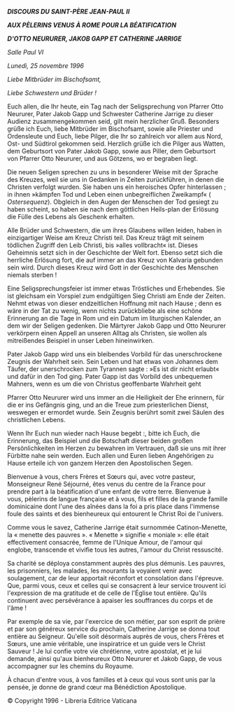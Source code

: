 ***DISCOURS DU SAINT-PÈRE JEAN-PAUL II***

***AUX PÈLERINS VENUS À ROME POUR LA BÉATIFICATION***

***D'OTTO NEURURER, JAKOB GAPP ET CATHERINE JARRIGE***

*Salle Paul VI*

*Lunedì, 25 novembre 1996*

*Liebe Mitbrüder im Bischofsamt,*

*Liebe Schwestern und Brüder !*

Euch allen, die Ihr heute, ein Tag nach der Seligsprechung von Pfarrer Otto Neururer, Pater Jakob Gapp und Schwester Catherine Jarrige zu dieser Audienz zusammengekommen seid, gilt mein herzlicher Gruß. Besonders grüße ich Euch, liebe Mitbrüder im Bischofsamt, sowie alle Priester und Ordensleute und Euch, liebe Pilger, die Ihr so zahlreich vor allem aus Nord, Ost- und Südtirol gekommen seid. Herzlich grüße ich die Pilger aus Watten, dem Geburtsort von Pater Jakob Gapp, sowie aus Piller, dem Geburtsort von Pfarrer Otto Neururer, und aus Götzens, wo er begraben liegt.

Die neuen Seligen sprechen zu uns in besonderer Weise mit der Sprache des Kreuzes, weil sie uns in Gedanken in Zeiten zurückführen, in denen die Christen verfolgt wurden. Sie haben uns ein heroisches Opfer hinterlassen ; in ihnen »kämpfen Tod und Leben einen unbegreiflichen Zweikampf« ( *Ostersequenz*). Obgleich in den Augen der Menschen der Tod gesiegt zu haben scheint, so haben sie nach dem göttlichen Heils-plan der Erlösung die Fülle des Lebens als Geschenk erhalten.

Alle Brüder und Schwestern, die um ihres Glaubens willen leiden, haben in einzigartiger Weise am Kreuz Christi teil. Das Kreuz trägt mit seinem tödlichen Zugriff den Leib Christi, bis »alles vollbracht« ist. Dieses Geheimnis setzt sich in der Geschichte der Welt fort. Ebenso setzt sich die herrliche Erlösung fort, die auf immer an das Kreuz von Kalvaria gebunden sein wird. Durch dieses Kreuz wird Gott in der Geschichte des Menschen niemals sterben !

Eine Seligsprechungsfeier ist immer etwas Tröstliches und Erhebendes. Sie ist gleichsam ein Vorspiel zum endgültigen Sieg Christi am Ende der Zeiten. Nehmt etwas von dieser endzeitlichen Hoffnung mit nach Hause ; denn es wäre in der Tat zu wenig, wenn nichts zurückbliebe als eine schöne Erinnerung an die Tage in Rom und ein Datum im liturgischen Kalender, an dem wir der Seligen gedenken. Die Märtyrer Jakob Gapp und Otto Neururer verkörpern einen Appell an unseren Alltag als Christen, sie wollen als mitreißendes Beispiel in unser Leben hineinwirken.

Pater Jakob Gapp wird uns ein bleibendes Vorbild für das unerschrockene Zeugnis der Wahrheit sein. Sein Leben und hat etwas von Johannes dem Täufer, der unerschrocken zum Tyrannen sagte : »Es ist dir nicht erlaubt« und dafür in den Tod ging. Pater Gapp ist das Vorbild des unbequemen Mahners, wenn es um die von Christus geoffenbarte Wahrheit geht

Pfarrer Otto Neururer wird uns immer an die Heiligkeit der Ehe erinnern, für die er ins Gefängnis ging, und an die Treue zum priesterlichen Dienst, weswegen er ermordet wurde. Sein Zeugnis berührt somit zwei Säulen des christlichen Lebens.

Wenn Ihr Euch nun wieder nach Hause begebt :, bitte ich Euch, die Erinnerung, das Beispiel und die Botschaft dieser beiden großen Persönlichkeiten im Herzen zu bewahren im Vertrauen, daß sie uns mit ihrer Fürbitte nahe sein werden. Euch allen und Euren lieben Angehörigen zu Hause erteile ich von ganzem Herzen den Apostolischen Segen.

Bienvenue à vous, chers Frères et Sœurs qui, avec votre pasteur, Monseigneur René Séjourné, êtes venus du centre de la France pour prendre part à la béatification d'une enfant de votre terre. Bienvenue à vous, pèlerins de langue française et à vous, fils et filles de la grande famille dominicaine dont l'une des aînées dans la foi a pris place dans l'immense foule des saints et des bienheureux qui entourent le Christ Roi de l'univers.

Comme vous le savez, Catherine Jarrige était surnommée Catinon-Menette, la « menette des pauvres ». « Menette » signifie « moniale »: elle était effectivement consacrée, femme de l'Unique Amour, de l'amour qui englobe, transcende et vivifie tous les autres, l'amour du Christ ressuscité.

Sa charité se déploya constamment auprès des plus démunis. Les pauvres, les prisonniers, les malades, les mourants la voyaient venir avec soulagement, car de leur apportait réconfort et consolation dans l'épreuve. Que, parmi vous, ceux et celles qui se consacrent à leur service trouvent ici l'expression de ma gratitude et de celle de l'Église tout entière. Qu'ils continuent avec persévérance à apaiser les souffrances du corps et de l'âme !

Par exemple de sa vie, par l'exercice de son métier, par son esprit de prière et par son généreux service du prochain, Catherine Jarrige se donna tout entière au Seigneur. Qu'elle soit désormais auprès de vous, chers Frères et Sœurs, une amie véritable, une inspiratrice et un guide vers le Christ Sauveur ! Je lui confie votre vie chrétienne, votre apostolat, et je lui demande, ainsi qu'aux bienheureux Otto Neururer et Jakob Gapp, de vous accompagner sur les chemins du Royaume.

À chacun d'entre vous, à vos familles et à ceux qui vous sont unis par la pensée, je donne de grand cœur ma Bénédiction Apostolique.

© Copyright 1996 - Libreria Editrice Vaticana